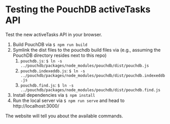 # Testing the PouchDB activeTasks API

Test the new activeTasks API in your browser.

1. Build PouchDB via `$ npm run build`
2. Symlink the dist files to the pouchdb build files via (e.g., assuming the PouchDB directory resides next to this repo)
   1. `pouchdb.js`: `$ ln -s ../pouchdb/packages/node_modules/pouchdb/dist/pouchdb.js`
   2. `pouchdb.indexeddb.js`: `$ ln -s ../pouchdb/packages/node_modules/pouchdb/dist/pouchdb.indexeddb.js`
   2. `pouchdb.find.js`: `$ ln -s ../pouchdb/packages/node_modules/pouchdb/dist/pouchdb.find.js`
3. Install dependencies via `$ npm install`
4. Run the local server via `$ npm run serve` and head to http://localhost:3000/

The website will tell you about the available commands.
